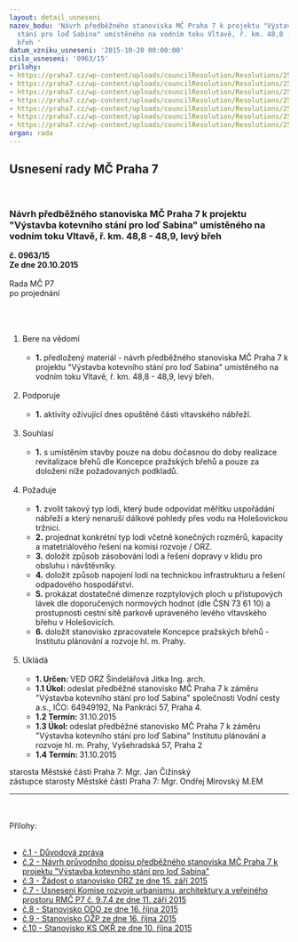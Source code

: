 ```yaml
---
layout: detail_usneseni
nazev_bodu: 'Návrh předběžného stanoviska MČ Praha 7 k projektu "Výstavba kotevního
  stání pro loď Sabina" umístěného na vodním toku Vltavě, ř. km. 48,8 - 48,9, levý
  břeh '
datum_vzniku_usneseni: '2015-10-20 00:00:00'
cislo_usneseni: '0963/15'
prilohy:
- https://praha7.cz/wp-content/uploads/councilResolution/Resolutions/25886/67-15-01_duvod.doc
- https://praha7.cz/wp-content/uploads/councilResolution/Resolutions/25886/67-15-02_dopis.doc
- https://praha7.cz/wp-content/uploads/councilResolution/Resolutions/25886/67-15-03_zadost001.pdf
- https://praha7.cz/wp-content/uploads/councilResolution/Resolutions/25886/67-15-07_komroz.doc
- https://praha7.cz/wp-content/uploads/councilResolution/Resolutions/25886/67-15-08_odo002.pdf
- https://praha7.cz/wp-content/uploads/councilResolution/Resolutions/25886/67-15-09_ozp001.pdf
- https://praha7.cz/wp-content/uploads/councilResolution/Resolutions/25886/67-15-10_okr001.pdf
organ: rada
---
```

<div id="ucUsn_pList" class="usn">
	<span><h2>Usnesení rady MČ Praha 7 </h2>
<br></span><div class="standBody">
<span><h3>Návrh předběžného stanoviska MČ Praha 7 k projektu "Výstavba kotevního stání pro loď Sabina" umístěného na vodním toku Vltavě, ř. km. 48,8 - 48,9, levý břeh </h3></span><div class="center">
		<strong>č. 0963/15</strong><br>
	</div>
<div class="center">
		<strong>Ze dne 20.10.2015</strong><br><br>
	</div>Rada MČ P7<br>po projednání<br><br><br><ol>
<br><li>Bere na vědomí<br><ul>
<br><li>
<strong>1.</strong> předložený materiál - návrh předběžného stanoviska MČ Praha 7 k projektu "Výstavba kotevního stání pro loď Sabina" umístěného na vodním toku Vltavě, ř. km. 48,8 - 48,9, levý břeh. </li>
</ul>
<br>
</li>
<li>Podporuje<br><ul>
<br><li>
<strong>1.</strong> aktivity oživující dnes opuštěné části vltavského nábřeží. </li>
</ul>
<br>
</li>
<li>Souhlasí<br><ul>
<br><li>
<strong>1.</strong> s umístěním stavby pouze na dobu dočasnou do doby realizace revitalizace břehů dle Koncepce pražských břehů a pouze za doložení níže požadovaných podkladů.</li>
</ul>
<br>
</li>
<li>Požaduje<br><ul>
<br><li>
<strong>1.</strong> zvolit takový typ lodi, který bude odpovídat měřítku uspořádání nábřeží a který nenaruší dálkové pohledy přes vodu na Holešovickou tržnici.<br>
</li>
<li>
<strong>2.</strong> projednat konkrétní typ lodi včetně konečných rozměrů, kapacity a matetriálového řešení na komisi rozvoje / ORZ. <br>
</li>
<li>
<strong>3.</strong> doložit způsob zásobování lodi a řešení dopravy v klidu pro obsluhu i návštěvníky.<br>
</li>
<li>
<strong>4.</strong> doložit způsob napojení lodi na technickou infrastrukturu a řešení odpadového hospodářství.<br>
</li>
<li>
<strong>5.</strong> prokázat dostatečné dimenze rozptylových ploch u přístupových lávek dle doporučených normových hodnot (dle ČSN 73 61 10) a prostupnosti cestní sítě parkově upraveného levého vltavského břehu v Holešovicích. <br>
</li>
<li>
<strong>6.</strong> doložit stanovisko zpracovatele Koncepce pražských břehů - Institutu plánování a rozvoje hl. m. Prahy.</li>
</ul>
<br>
</li>
<li>Ukládá<br><ul>
<br><li>
<strong>1. Určen: </strong>VED ORZ Šindelářová Jitka Ing. arch.<br>
</li>
<li>
<strong>1.1 Úkol: </strong>odeslat předběžné stanovisko MČ Praha 7 k záměru "Výstavba kotevního stání pro loď Sabina" společnosti Vodní cesty a.s., IČO: 64949192, Na Pankráci 57, Praha 4.<br>
</li>
<li>
<strong>1.2 Termín: </strong>31.10.2015<br>
</li>
<li>
<strong>1.3 Úkol: </strong>odeslat předběžné stanovisko MČ Praha 7 k záměru "Výstavba kotevního stání pro loď Sabina" Institutu plánování a rozvoje hl. m. Prahy, Vyšehradská 57, Praha 2<br>
</li>
<li>
<strong>1.4 Termín: </strong>31.10.2015</li>
</ul>
</li>
</ol>starosta Městské části Praha 7: Mgr. Jan Čižinský<br>zástupce starosty Městské části Praha 7: Mgr. Ondřej Mirovský M.EM <br><hr>
<br><br>Přílohy: <br><ul>
<br><li>
<a href="/zdroj.aspx?typ=4&amp;id=67184&amp;sh=900316149" target="_blank" title="Odkaz na soubor - 25 kB - nové okno">č.1 - Důvodová zpráva</a> <br>
</li>
<li>
<a href="/zdroj.aspx?typ=4&amp;id=67185&amp;sh=901191445" target="_blank" title="Odkaz na soubor - 361 kB - nové okno">č.2 - Návrh průvodního dopisu předběžného stanoviska MČ Praha 7 k projektu "Výstavba kotevního stání pro loď Sabina"</a> <br>
</li>
<li>
<a href="/zdroj.aspx?typ=4&amp;id=67186&amp;sh=900379445" target="_blank" title="Odkaz na soubor - 726,9 kB - nové okno">č.3 - Žádost o stanovisko ORZ ze dne 15. září 2015 </a><br>
</li>
<li>
<a href="/zdroj.aspx?typ=4&amp;id=67187&amp;sh=900214613" target="_blank" title="Odkaz na soubor - 51,5 kB - nové okno">č.7 - Usnesení Komise rozvoje urbanismu, architektury a veřejného prostoru RMČ P7 č. 9.7.4 ze dne 11. září 2015 </a><br>
</li>
<li>
<a href="/zdroj.aspx?typ=4&amp;id=67188&amp;sh=901148277" target="_blank" title="Odkaz na soubor - 565,7 kB - nové okno">č.8 - Stanovisko ODO ze dne 16. října 2015</a> <br>
</li>
<li>
<a href="/zdroj.aspx?typ=4&amp;id=67189&amp;sh=901106581" target="_blank" title="Odkaz na soubor - 665,3 kB - nové okno">č.9 - Stanovisko OŽP ze dne 16. října 2015</a> <br>
</li>
<li>
<a href="/zdroj.aspx?typ=4&amp;id=67190&amp;sh=1645461525" target="_blank" title="Odkaz na soubor - 1,4 MB - nové okno">č.10 - Stanovisko KS OKŘ ze dne 10. října 2015</a> </li>
</ul>
</div>
</div>